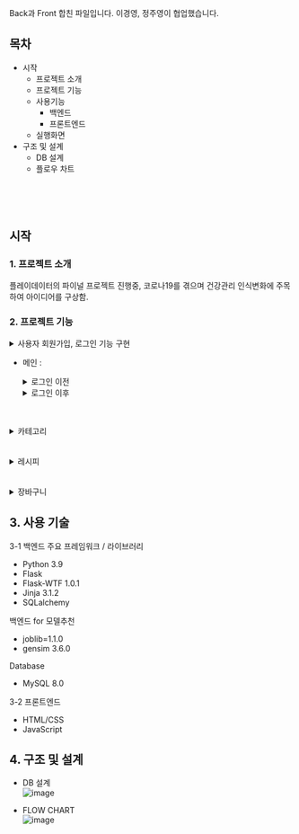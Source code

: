 Back과 Front 합친 파일입니다.
이경영, 정주영이 협업했습니다.

## 목차
- 시작
  - 프로젝트 소개
  - 프로젝트 기능
  - 사용기능
    - 백엔드
    - 프론트엔드
  - 실행화면
- 구조 및 설계
  - DB 설계
  - 플로우 차트

<br>
<br>
<br>

시작 
---
### 1.  프로젝트 소개
  플레이데이터의 파이널 프로젝트 진행중, 코로나19를 겪으며 건강관리 인식변화에 주목하여 아이디어를 구상함.

### 2. 프로젝트 기능
  <details>
  <summary> 사용자 회원가입, 로그인 기능 구현 </summary>
  <div markdown="1">  
    
  ![image](https://user-images.githubusercontent.com/77670592/191906806-741dd161-0803-461a-a3fe-28eca0891e47.png)
  ![image](https://user-images.githubusercontent.com/77670592/191906858-0904943d-5233-444a-851e-004968f51038.png)  
    
  </div>
  </details>


  - 메인 :
      <details>
      <summary> 로그인 이전 </summary>
      <div markdown="1">  
        
        ( 이전, 이후 공통 ) 가장 많이 팔린 제품 TOP 30 중, 랜덤 9개 제품 보여짐.
      ![image](https://user-images.githubusercontent.com/77670592/191904521-2293d835-09f6-4703-bdfe-0e74580cc003.png)  

      </div>
      </details>
      
      <details>
      <summary> 로그인 이후 </summary>
      <div markdown="1">  
        
        ( 신규회원 - 주문한 적이 없는 회원 ) 할인제품  
      ![image](https://user-images.githubusercontent.com/77670592/191947252-f9b7ec96-1cc3-4251-83df-1c603f354efe.png)


        
        ( 기존회원 - 주문한 적이 있는 회원 ) 주문한 제품 기반의 추천 제품
      ![image](https://user-images.githubusercontent.com/77670592/191904805-7590df7f-05aa-4dc9-93ce-710d88bf33a9.png)  
      ![image](https://user-images.githubusercontent.com/77670592/191904521-2293d835-09f6-4703-bdfe-0e74580cc003.png)  
        

        ( Admin 로그인시 ) 기존회원과 동일하나 마이페이지에서 제품 CRUD가능  
      ![image](https://user-images.githubusercontent.com/77670592/191906567-debe9b40-99be-4912-8d7b-11770deca320.png) 
        
        주문 제품 마이페이지에서 확인 가능  
       ![image](https://user-images.githubusercontent.com/77670592/191905008-3a0163a2-c951-4b7a-8c10-365f6c7fa566.png)
        
      </div>
      </details>
   


                   

 <br>
 <br>  
 
  <details>
  <summary> 카테고리 </summary>
  <div markdown="1">  

    대분류, 중분류 단어 클릭시 9개 제품 나타남  

  ![image](https://user-images.githubusercontent.com/77670592/191905308-72ed5607-1087-4b74-b427-d236a860a6c8.png)

    상품 detail에는 상품이름, 가격, 영양소, 제픔과 유사성을 보이는 추천제품, 해당 상품으로 만들수 있는 레시피 소개  

  ![image](https://user-images.githubusercontent.com/77670592/191905925-7b9ced1b-cc8e-4a28-b25c-2f636b93da8e.png)
  ![image](https://user-images.githubusercontent.com/77670592/191905819-19af640a-b64f-4ffd-8063-3d1004dafe67.png)  

  </div>
  </details>

    

<br>
<br>

  <details>
  <summary> 레시피 </summary>
  <div markdown="1">  

    레시피 리스트  
    
   ![image](https://user-images.githubusercontent.com/77670592/191906079-26a44a8e-c66b-47f8-aa03-8734f31125b1.png)

    레시피 상세  
    
   ![image](https://user-images.githubusercontent.com/77670592/191906231-7a3e60b0-0120-4d99-aae0-cfb052b47883.png) 

  </div>
  </details>
 

  <br>
  <br>
  
  <details>
  <summary> 장바구니 </summary>
  <div markdown="1">  

    레시피 리스트  
    
   ![image](https://user-images.githubusercontent.com/77670592/191906410-ca503d99-eb79-4d26-85a6-e5c50f0266fc.png)

  </div>
  </details>
  


## 3. 사용 기술
  
  3-1 백엔드
  주요 프레임워크 / 라이브러리
  - Python 3.9
  - Flask
  - Flask-WTF 1.0.1
  - Jinja 3.1.2
  - SQLalchemy
  
  백엔드 for 모델추천
  - joblib=1.1.0
  - gensim 3.6.0
  
  Database
  - MySQL 8.0
  
  3-2 프론트엔드 
  - HTML/CSS
  - JavaScript
  
  
  ## 4. 구조 및 설계
  
  - DB 설계 <br>
      ![image](https://user-images.githubusercontent.com/77670592/191942619-bc8c5aac-a2b1-440e-bf79-1c895b7e5dc3.png)
  
  - FLOW CHART <br>
      ![image](https://user-images.githubusercontent.com/77670592/191942754-9f8909a5-b44e-4704-9464-84d965567f76.png)

    
  
  
